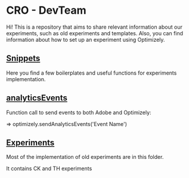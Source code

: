 # CRO - DevTeam

Hi! This is a repository that aims to share relevant information about our experiments, such as old experiments and templates. Also, you can find information about how to 
set up an experiment using Optimizely. 


## [Snippets](https://github.com/MichaelJESwain/CRO-devteam/tree/main/snippets)
Here you find a few boilerplates and useful functions for experiments implementation.

## [analyticsEvents](https://github.com/MichaelJESwain/CRO-devteam/tree/main/analyticsEvents)
Function call to send events to both Adobe and Optimizely:

=> optimizely.sendAnalyticsEvents('Event Name')

## [Experiments](https://github.com/MichaelJESwain/CRO-devteam/tree/main/experiments)
Most of the implementation of old experiments are in this folder. 

It contains CK and TH experiments

